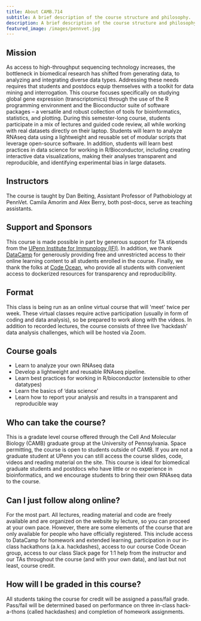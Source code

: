 ```yaml
---
title: About CAMB.714
subtitle: A brief description of the course structure and philosophy.
description: A brief description of the course structure and philosophy.
featured_image: /images/pennvet.jpg
---
```


## Mission 

As access to high-throughput sequencing technology increases, the bottleneck in biomedical research has shifted from generating data, to analyzing and integrating diverse data types.  Addressing these needs requires that students and postdocs equip themselves with a toolkit for data mining and interrogation. This course focuses specifically on studying global gene expression (transcriptomics) through the use of the R programming environment and the Bioconductor suite of software packages – a versatile and robust collection of tools for bioinformatics, statistics, and plotting.  During this semester-long course, students participate in a mix of lectures and guided code review, all while working with real datasets directly on their laptop.  Students will learn to analyze RNAseq data using a lightweight and reusable set of modular scripts that leverage open-source software.  In addition, students will learn best practices in data science for working in R/Bioconductor, including creating interactive data visualizations, making their analyses transparent and reproducible, and identifying experimental bias in large datasets. 

## Instructors

The course is taught by Dan Beiting, Assistant Professor of Pathobiology at PennVet.  Camila Amorim and Alex Berry, both post-docs, serve as teaching assistants.

## Support and Sponsors

This course is made possible in part by generous support for TA stipends from the [UPenn Institute for Immunology (IFI)](https://www.med.upenn.edu/ifi/).  In addition, we thank [DataCamp](https://learn.datacamp.com/) for generously providing free and unrestricted access to their online learning content to all students enrolled in the course.  Finally, we thank the folks at [Code Ocean](https://codeocean.com/), who provide all students with convenient access to dockerized resources for transparency and reproducibility.

## Format

This class is being run as an online virtual course that will 'meet' twice per week. These virtual classes require active participation (usually in form of coding and data analysis), so be prepared to work along with the videos.  In addition to recorded lectures, the course consists of three live ‘hackdash’ data analysis challenges, which will be hosted via Zoom.

## Course goals

* Learn to analyze your own RNAseq data 
* Develop a lightweight and reusable RNAseq pipeline.
* Learn best practices for working in R/bioconductor (extensible to other datatypes)
* Learn the basics of ‘data science’
* Learn how to report your analysis and results in a transparent and reproducible way

## Who can take the course? 

This is a gradate level course offered through the Cell And Molecular Biology (CAMB) graduate group at the University of Pennsylvania.  Space permitting, the course is open to students outside of CAMB. If you are not a graduate student at UPenn you can still access the course slides, code, videos and reading material on the site.  This course is ideal for biomedical graduate students and postdocs who have little or no experience in bioinformatics, and we encourage students to bring their own RNAseq data to the course.

## Can I just follow along online?

For the most part.  All lectures, reading material and code are freely available and are organized on the website by lecture, so you can proceed at your own pace.  However, there are some elements of the course that are only available for people who have officially registered.  This include access to DataCamp for homework and extended learning, participation in our in-class hackathons (a.k.a. hackdashes), access to our course Code Ocean group, access to our class Slack page for 1:1 help from the instructor and our TAs throughout the course (and with your own data), and last but not least, course credit.

## How will I be graded in this course?

All students taking the course for credit will be assigned a pass/fail grade.  Pass/fail will be determined based on performance on three in-class hack-a-thons (called hackdashes) and completion of homework assignments.